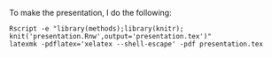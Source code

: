 
To make the presentation, I do the following:

```
Rscript -e "library(methods);library(knitr); knit('presentation.Rnw',output='presentation.tex')"
latexmk -pdflatex='xelatex --shell-escape' -pdf presentation.tex
```

